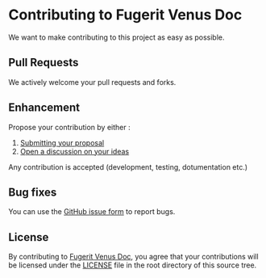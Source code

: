 # Contributing to Fugerit Venus Doc

We want to make contributing to this project as easy as possible.

## Pull Requests

We actively welcome your pull requests and forks.

## Enhancement 

Propose your contribution by either : 

1. [Submitting your proposal](https://github.com/fugerit-org/fj-doc/issues/new/choose)
2. [Open a discussion on your ideas](https://github.com/fugerit-org/fj-doc/discussions/categories/ideas)

Any contribution is accepted (development, testing, dotumentation etc.)

## Bug fixes

You can use the [GitHub issue form](https://github.com/fugerit-org/fj-doc/issues/new/choose) to report bugs.

## License

By contributing to [Fugerit Venus Doc](https://github.com/fugerit-org/fj-doc), 
you agree that your contributions will be licensed under the 
[LICENSE](https://github.com/fugerit-org/fj-doc/blob/main/LICENSE) 
file in the root directory of this source tree.